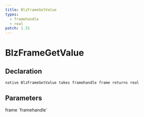 ```yaml
---
title: BlzFrameGetValue
types:
  - framehandle
  - real
patch: 1.31
---
```


# BlzFrameGetValue

## Declaration

```
native BlzFrameGetValue takes framehandle frame returns real
```

## Parameters
<dl>
  <dt>frame `framehandle`</dt>
  <dd></dd>
</dl>
